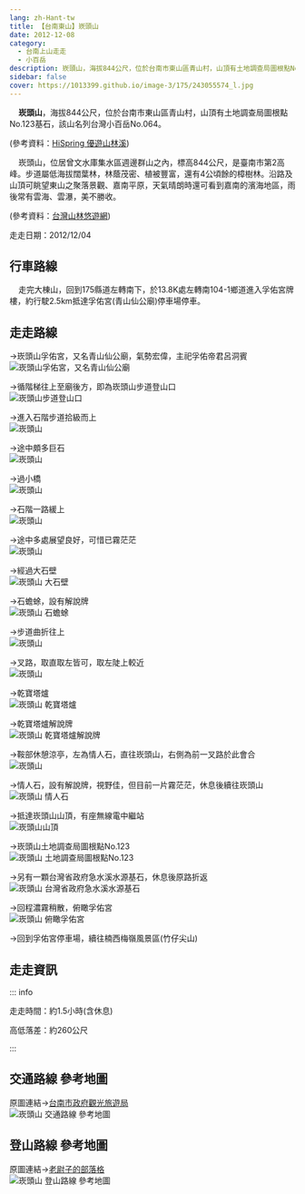 ```yaml
---
lang: zh-Hant-tw
title: 【台南東山】崁頭山
date: 2012-12-08
category: 
  - 台南上山走走
  - 小百岳
description: 崁頭山，海拔844公尺，位於台南市東山區青山村，山頂有土地調查局圖根點No.123基石，該山名列台灣小百岳No.064。崁頭山，位居曾文水庫集水區週邊群山之內，標高844公尺，是臺南市第2高峰。步道屬低海拔闊葉林，林蔭茂密、植被豐富，還有4公頃餘的樟樹林。沿路及山頂可眺望東山之聚落景觀、嘉南平原，天氣晴朗時還可看到嘉南的濱海地區，雨後常有雲海、雲瀑，美不勝收。
sidebar: false
cover: https://1013399.github.io/image-3/175/243055574_l.jpg
---
```


    **崁頭山**，海拔844公尺，位於台南市東山區青山村，山頂有土地調查局圖根點No.123基石，該山名列台灣小百岳No.064。

(參考資料：[HiSpring 優遊山林溪](http://gohiking.myweb.hinet.net/h7/TNAkantou.htm))  

    崁頭山，位居曾文水庫集水區週邊群山之內，標高844公尺，是臺南市第2高峰。步道屬低海拔闊葉林，林蔭茂密、植被豐富，還有4公頃餘的樟樹林。沿路及山頂可眺望東山之聚落景觀、嘉南平原，天氣晴朗時還可看到嘉南的濱海地區，雨後常有雲海、雲瀑，美不勝收。

(參考資料：[台灣山林悠遊網](http://recreation.forest.gov.tw/RT/RT_2_1.aspx?TR_ID=109))

<!-- more -->

走走日期：2012/12/04

## 行車路線 
    走完大棟山，回到175縣道左轉南下，於13.8K處左轉南104-1鄉道進入孚佑宮牌樓，約行駛2.5km抵達孚佑宮(青山仙公廟)停車場停車。

## 走走路線
→崁頭山孚佑宮，又名青山仙公廟，氣勢宏偉，主祀孚佑帝君呂洞賓  
![崁頭山孚佑宮，又名青山仙公廟](https://1013399.github.io/image-3/175/243055551_l.jpg)

→循階梯往上至廟後方，即為崁頭山步道登山口  
![崁頭山步道登山口](https://1013399.github.io/image-3/175/243055555_l.jpg)

→進入石階步道拾級而上  
![崁頭山](https://1013399.github.io/image-3/175/243055556_l.jpg)

→途中頗多巨石  
![崁頭山](https://1013399.github.io/image-3/175/243055559_l.jpg)

→過小橋  
![崁頭山](https://1013399.github.io/image-3/175/243055563_l.jpg)

→石階一路緩上  
![崁頭山](https://1013399.github.io/image-3/175/243055565_l.jpg)

→途中多處展望良好，可惜已霧茫茫  
![崁頭山](https://1013399.github.io/image-3/175/243055568_l.jpg)

→經過大石壁  
![崁頭山 大石壁](https://1013399.github.io/image-3/175/243055570_l.jpg)

→石蟾蜍，設有解說牌  
![崁頭山 石蟾蜍](https://1013399.github.io/image-3/175/243055572_l.jpg)

→步道曲折往上  
![崁頭山](https://1013399.github.io/image-3/175/243055574_l.jpg)

→叉路，取直取左皆可，取左陡上較近  
![崁頭山](https://1013399.github.io/image-3/175/243055577_l.jpg)

→乾寶塔爐  
![崁頭山 乾寶塔爐](https://1013399.github.io/image-3/175/243055580_l.jpg)

→乾寶塔爐解說牌  
![崁頭山 乾寶塔爐解說牌](https://1013399.github.io/image-3/175/243055583_l.jpg)

→鞍部休憩涼亭，左為情人石，直往崁頭山，右側為前一叉路於此會合  
![崁頭山](https://1013399.github.io/image-3/175/243055587_l.jpg)

→情人石，設有解說牌，視野佳，但目前一片霧茫茫，休息後續往崁頭山  
![崁頭山 情人石](https://1013399.github.io/image-3/175/243055590_l.jpg)

→抵達崁頭山山頂，有座無線電中繼站  
![崁頭山山頂](https://1013399.github.io/image-3/175/243055592_l.jpg)

→崁頭山土地調查局圖根點No.123  
![崁頭山 土地調查局圖根點No.123](https://1013399.github.io/image-3/175/243055595_l.jpg)

→另有一顆台灣省政府急水溪水源基石，休息後原路折返  
![崁頭山 台灣省政府急水溪水源基石](https://1013399.github.io/image-3/175/243055599_l.jpg)

→回程濃霧稍散，俯瞰孚佑宮  
![崁頭山 俯瞰孚佑宮](https://1013399.github.io/image-3/175/243055601_l.jpg)

→回到孚佑宮停車場，續往楠西梅嶺風景區(竹仔尖山)

## 走走資訊

::: info

走走時間：約1.5小時(含休息)

高低落差：約260公尺

:::

## 交通路線 參考地圖  
原圖連結→[台南市政府觀光旅遊局](http://tour.tainan.gov.tw/view.aspx?sn=254)  
![崁頭山 交通路線 參考地圖](https://1013399.github.io/image-3/175/243055692_l.jpg)

## 登山路線 參考地圖  
原圖連結→[老尉子的部落格](http://blog.xuite.net/laoweiz/blog/19610027)  
![崁頭山 登山路線 參考地圖](https://1013399.github.io/image-3/175/243055694_l.jpg)